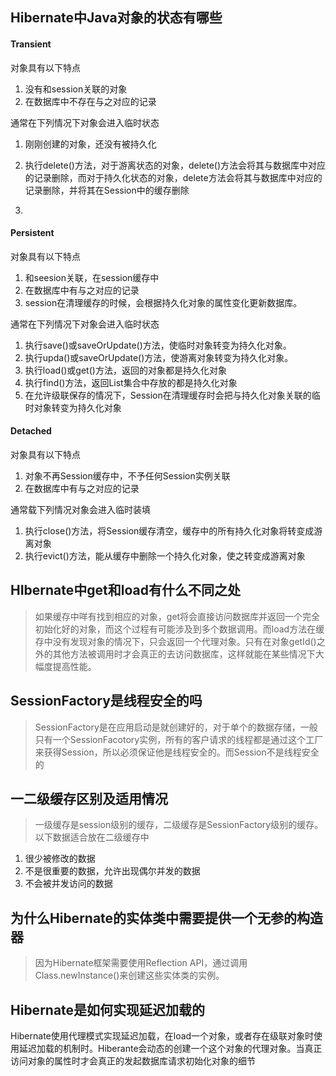 
## Hibernate中Java对象的状态有哪些 ##



#### Transient ####
对象具有以下特点


1. 没有和session关联的对象
2. 在数据库中不存在与之对应的记录

通常在下列情况下对象会进入临时状态


1. 刚刚创建的对象，还没有被持久化

2. 执行delete()方法，对于游离状态的对象，delete()方法会将其与数据库中对应的记录删除，而对于持久化状态的对象，delete方法会将其与数据库中对应的记录删除，并将其在Session中的缓存删除
3. 
#### Persistent ####
对象具有以下特点

1. 和seesion关联，在session缓存中
2. 在数据库中有与之对应的记录
3. session在清理缓存的时候，会根据持久化对象的属性变化更新数据库。

通常在下列情况下对象会进入临时状态 

1. 执行save()或saveOrUpdate()方法，使临时对象转变为持久化对象。
2. 执行upda()或saveOrUpdate()方法，使游离对象转变为持久化对象。
3. 执行load()或get()方法，返回的对象都是持久化对象
4. 执行find()方法，返回List集合中存放的都是持久化对象
5. 在允许级联保存的情况下，Session在清理缓存时会把与持久化对象关联的临时对象转变为持久化对象


#### Detached ####
对象具有以下特点

1. 对象不再Session缓存中，不予任何Session实例关联
2. 在数据库中有与之对应的记录

通常载下列情况对象会进入临时装填

1. 执行close()方法，将Session缓存清空，缓存中的所有持久化对象将转变成游离对象
2. 执行evict()方法，能从缓存中删除一个持久化对象，使之转变成游离对象


## HIbernate中get和load有什么不同之处 ##

> 如果缓存中咩有找到相应的对象，get将会直接访问数据库并返回一个完全初始化好的对象，而这个过程有可能涉及到多个数据调用。而load方法在缓存中没有发现对象的情况下，只会返回一个代理对象。只有在对象getId()之外的其他方法被调用时才会真正的去访问数据库，这样就能在某些情况下大幅度提高性能。

## SessionFactory是线程安全的吗 ##

> SessionFactory是在应用启动是就创建好的，对于单个的数据存储，一般只有一个SessionFacotory实例，所有的客户请求的线程都是通过这个工厂来获得Session，所以必须保证他是线程安全的。而Session不是线程安全的

## 一二级缓存区别及适用情况 ##

> 一级缓存是session级别的缓存，二级缓存是SessionFactory级别的缓存。
 以下数据适合放在二级缓存中

1. 很少被修改的数据
2. 不是很重要的数据，允许出现偶尔并发的数据
3. 不会被并发访问的数据

## 为什么Hibernate的实体类中需要提供一个无参的构造器 ##
> 因为Hibernate框架需要使用Reflection API，通过调用Class.newInstance()来创建这些实体类的实例。

## Hibernate是如何实现延迟加载的 ##
Hibernate使用代理模式实现延迟加载，在load一个对象，或者存在级联对象时使用延迟加载的机制时。Hiberante会动态的创建一个这个对象的代理对象。当真正访问对象的属性时才会真正的发起数据库请求初始化对象的细节














